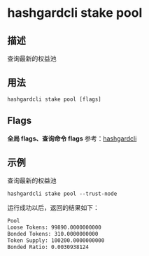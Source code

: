# hashgardcli stake pool

## 描述

查询最新的权益池

## 用法

```
hashgardcli stake pool [flags]
```

## Flags

**全局 flags、查询命令 flags** 参考：[hashgardcli](../README.md)

## 示例

查询最新的权益池

```
hashgardcli stake pool --trust-node
```

运行成功以后，返回的结果如下：

```txt
Pool
Loose Tokens: 99890.0000000000
Bonded Tokens: 310.0000000000
Token Supply: 100200.0000000000
Bonded Ratio: 0.0030938124

```
